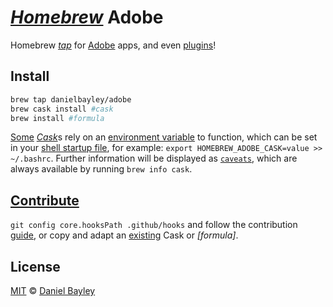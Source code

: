 _[Homebrew]_ Adobe
==================
Homebrew _[tap]_ for [Adobe] apps, and even [plugins]!

Install
-------
~~~ sh
brew tap danielbayley/adobe
brew cask install #cask
brew install #formula
~~~

[Some] [_Cask_]s rely on an [environment variable] to function, which can be set in your [shell startup file], for example: `export HOMEBREW_ADOBE_CASK=value >> ~/.bashrc`. Further information will be displayed as [`caveats`], which are always available by running `brew info cask`.

[Contribute][guide]
-------------------
`git config core.hooksPath .github/hooks` and follow the contribution [guide], or copy and adapt an [existing] Cask or _[formula]_.

License
-------
[MIT] © [Daniel Bayley]

[MIT]:                    LICENSE.md
[Daniel Bayley]:          https://github.com/danielbayley

[adobe]:                  https://adobe.com
[plugins]:                https://exchange.adobe.com/addons

[homebrew]:               http://brew.sh
[tap]:                    https://docs.brew.sh/Taps
[_cask_]:                 http://caskroom.github.io

[guide]:                  https://github.com/caskroom/homebrew-cask/blob/master/doc/development/adding_a_cask.md
[existing]:               Casks
[some]:                   https://github.com/danielbayley/homebrew-adobe/blob/master/Casks/rubberhose.rb#L20-L21
[`caveats`]:              https://github.com/caskroom/homebrew-cask/blob/master/doc/cask_language_reference/stanzas/caveats.md#caveats

[environment variable]:   https://en.wikipedia.org/wiki/environment_variable
[shell startup file]:     https://en.wikipedia.org/wiki/Unix_shell#Configuration_files
